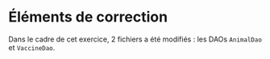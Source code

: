 # Éléments de correction

Dans le cadre de cet exercice, 2 fichiers a été modifiés : les DAOs `AnimalDao` et `VaccineDao`.